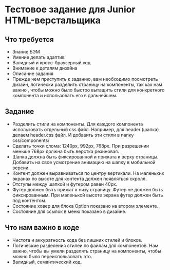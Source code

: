 # Тестовое задание для Junior HTML-верстальщика
 
## Что требуется
- Знание БЭМ
- Умение делать адаптив
- Валидный и кросс-браузерный код
- Внимание к деталям дизайна
- Описание задания
- Прежде чем приступить к заданию, вам необходимо посмотреть дизайн, логически разделить страницу на компоненты, так как нам важно , чтобы можно было быстро вытащить стили для конкретного компонента и использовать его в дальнейшем. 
## Задание
- Разделить стили на компоненты. Для каждого компонента использовать отдельный css файл. Например, для header (шапка) делаем header.css файл. И добавить эти стили в папку css/components/
- Сделать точки слома: 1240px, 992px, 768px. При разрешении меньше 768px должна быть верстка резиновая.
- Шапка должна быть фиксированной и прижата к верху страницы. Добавить на свое усмотрение анимацию на шапку в мобильной версии.
- Контент должен выравниваться по центру вертикали. На маленьких экранах по высоте для контента должен появляться скролл. 
- Отступы между шапкой и футером равен 40px.
- Футер должен быть прижат к низу страницу. Футер не должен быть фиксированным. При маленькой высоте экрана футер должен быть под контентом.
- Состояние ховер для блока Option показано на втором элементе.
- Состояние для ссылок в меню показано в дизайне.
## Что нам важно в коде
- Чистота и аккуратность кода без лишних стилей и блоков.
- Логические разделения стилей по файлам для компонентов. Нам важно, чтобы вы умели разделять страницу на компоненты, чтобы можно было переиспользовать это.
- Валидный, семантический код.
